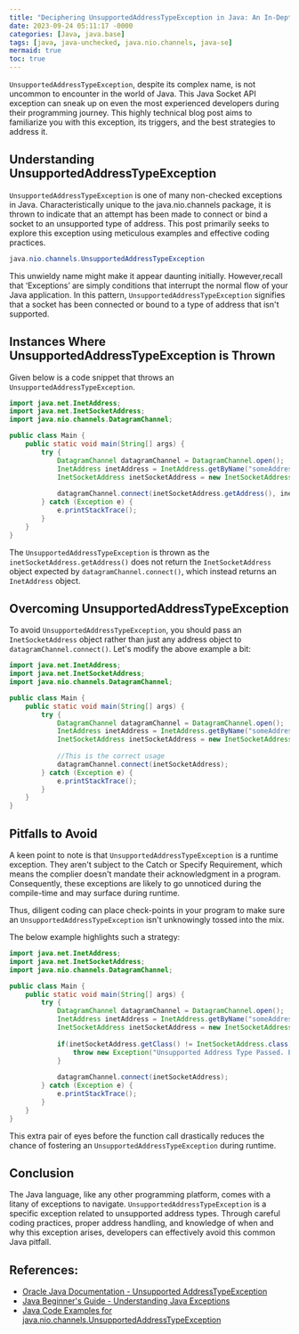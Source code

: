 ```yaml
---
title: "Deciphering UnsupportedAddressTypeException in Java: An In-Depth Examination"
date: 2023-09-24 05:11:17 -0000
categories: [Java, java.base]
tags: [java, java-unchecked, java.nio.channels, java-se]
mermaid: true
toc: true
---
```



`UnsupportedAddressTypeException`, despite its complex name, is not uncommon to encounter in the world of Java. This Java Socket API exception can sneak up on even the most experienced developers during their programming journey. This highly technical blog post aims to familiarize you with this exception, its triggers, and the best strategies to address it. 

## Understanding UnsupportedAddressTypeException 

`UnsupportedAddressTypeException` is one of many non-checked exceptions in Java. Characteristically unique to the java.nio.channels package, it is thrown to indicate that an attempt has been made to connect or bind a socket to an unsupported type of address. This post primarily seeks to explore this exception using meticulous examples and effective coding practices.

```java
java.nio.channels.UnsupportedAddressTypeException
```
This unwieldy name might make it appear daunting initially. However,recall that ‘Exceptions’ are simply conditions that interrupt the normal flow of your Java application. In this pattern, `UnsupportedAddressTypeException` signifies that a socket has been connected or bound to a type of address that isn't supported. 

## Instances Where UnsupportedAddressTypeException is Thrown

Given below is a code snippet that throws an `UnsupportedAddressTypeException`.

```java
import java.net.InetAddress;
import java.net.InetSocketAddress;
import java.nio.channels.DatagramChannel;

public class Main {
    public static void main(String[] args) {
        try {
            DatagramChannel datagramChannel = DatagramChannel.open();
            InetAddress inetAddress = InetAddress.getByName("someAddress");
            InetSocketAddress inetSocketAddress = new InetSocketAddress(inetAddress, 8000);
            
            datagramChannel.connect(inetSocketAddress.getAddress(), inetSocketAddress.getPort());
        } catch (Exception e) {
            e.printStackTrace();
        }
    }
}
```
The `UnsupportedAddressTypeException` is thrown as the `inetSocketAddress.getAddress()` does not return the `InetSocketAddress` object expected by `datagramChannel.connect()`, which instead returns an `InetAddress` object.

## Overcoming UnsupportedAddressTypeException 

To avoid `UnsupportedAddressTypeException`, you should pass an `InetSocketAddress` object rather than just any address object to `datagramChannel.connect()`. Let's modify the above example a bit:

```java
import java.net.InetAddress;
import java.net.InetSocketAddress;
import java.nio.channels.DatagramChannel;

public class Main {
    public static void main(String[] args) {
        try {
            DatagramChannel datagramChannel = DatagramChannel.open();
            InetAddress inetAddress = InetAddress.getByName("someAddress");
            InetSocketAddress inetSocketAddress = new InetSocketAddress(inetAddress, 8000);
            
            //This is the correct usage
            datagramChannel.connect(inetSocketAddress);
        } catch (Exception e) {
            e.printStackTrace();
        }
    }
}
```

## Pitfalls to Avoid

A keen point to note is that `UnsupportedAddressTypeException` is a runtime exception. They aren't subject to the Catch or Specify Requirement, which means the complier doesn't mandate their acknowledgment in a program. Consequently, these exceptions are likely to go unnoticed during the compile-time and may surface during runtime.

Thus, diligent coding can place check-points in your program to make sure an `UnsupportedAddressTypeException` isn't unknowingly tossed into the mix.

The below example highlights such a strategy:

```java
import java.net.InetAddress;
import java.net.InetSocketAddress;
import java.nio.channels.DatagramChannel;

public class Main {
    public static void main(String[] args) {
        try {
            DatagramChannel datagramChannel = DatagramChannel.open();
            InetAddress inetAddress = InetAddress.getByName("someAddress");
            InetSocketAddress inetSocketAddress = new InetSocketAddress(inetAddress, 8000);
            
            if(inetSocketAddress.getClass() != InetSocketAddress.class){
                throw new Exception("Unsupported Address Type Passed. Expected InetSocketAddress.");
            }
            
            datagramChannel.connect(inetSocketAddress);
        } catch (Exception e) {
            e.printStackTrace();
        }
    }
}
```
This extra pair of eyes before the function call drastically reduces the chance of fostering an `UnsupportedAddressTypeException` during runtime.

## Conclusion

The Java language, like any other programming platform, comes with a litany of exceptions to navigate. `UnsupportedAddressTypeException` is a specific exception related to unsupported address types. Through careful coding practices, proper address handling, and knowledge of when and why this exception arises, developers can effectively avoid this common Java pitfall.

## References:
- [Oracle Java Documentation - Unsupported AddressTypeException](https://docs.oracle.com/javase/7/docs/api/java/nio/channels/UnsupportedAddressTypeException.html)
- [Java Beginner's Guide - Understanding Java Exceptions](https://www.javaworld.com/article/2076721/java-app-dev/exceptional-practices.html)
- [Java Code Examples for java.nio.channels.UnsupportedAddressTypeException](https://www.javased.com/index.php?api=java.nio.channels.UnsupportedAddressTypeException)
